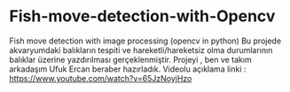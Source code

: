 # Fish-move-detection-with-Opencv
Fish move detection with image processing (opencv in python)
Bu projede akvaryumdaki balıkların tespiti ve hareketli/hareketsiz 
olma durumlarının balıklar üzerine yazdırılması gerçeklenmiştir. 
Projeyi , ben ve takım arkadaşım Ufuk Ercan beraber hazırladık.
Videolu açıklama linki : https://www.youtube.com/watch?v=65JzNoyjHzo
